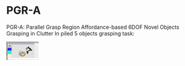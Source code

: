 # PGR-A
PGR-A: Parallel Grasp Region Affordance-based 6DOF Novel  Objects Grasping in Clutter
In piled 5 objects grasping task:

![image](https://github.com/jack6099boy/PGR-A/blob/main/pile_5_objects_with.gif)
